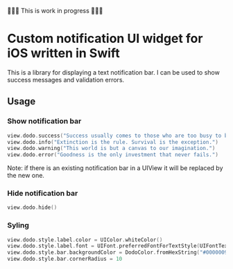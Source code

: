 🔨🔨🔨 This is work in progress 🔨🔨🔨

# Custom notification UI widget for iOS written in Swift

This is a library for displaying a text notification bar. I can be used to show success messages and validation errors.

## Usage

### Show notification bar


```Swift
view.dodo.success("Success usually comes to those who are too busy to be looking for it.")
view.dodo.info("Extinction is the rule. Survival is the exception.")
view.dodo.warning("This world is but a canvas to our imagination.")
view.dodo.error("Goodness is the only investment that never fails.")

```

Note: if there is an existing notification bar in a UIView it will be replaced by the new one.


### Hide notification bar

```Swift
view.dodo.hide()
```

### Syling

```Swift
view.dodo.style.label.color = UIColor.whiteColor()
view.dodo.style.label.font = UIFont.preferredFontForTextStyle(UIFontTextStyleBody)
view.dodo.style.bar.backgroundColor = DodoColor.fromHexString("#00000090")
view.dodo.style.bar.cornerRadius = 10
```